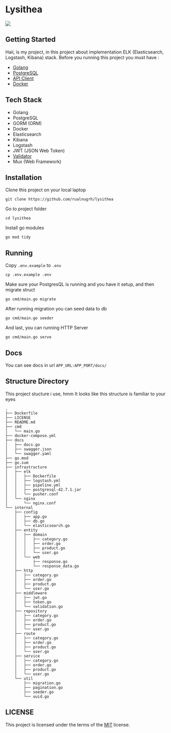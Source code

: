 # Lysithea

<img src="https://cdn.discordapp.com/attachments/1164921098425602108/1208851345080188999/wp-ghost.png?ex=65e4c98c&is=65d2548c&hm=fd0d386e1cad045b3e479b2108fb9f377e7b8b624a67bf327fed44c1b1d43b2a&">

## Getting Started

Haii, is my project, in this project about implementation ELK (Elasticsearch, Logstash, Kibana) stack. Before you running this project you must have :

- [Golang](https://go.dev/dl)
- [PostgreSQL](https://www.postgresql.org/download/)
- [API Client](https://www.postman.com/downloads/)
- [Docker](https://docs.docker.com/engine/install/)

## Tech Stack

- Golang
- PostgreSQL
- GORM (ORM)
- Docker
- Elasticsearch
- Kibana
- Logstash
- JWT (JSON Web Token)
- [Validator](https://github.com/go-playground/validator)
- Mux (Web Framework)

## Installation

Clone this project on your local laptop

```
git clone https://github.com/rualnugrh/lysithea
```

Go to project folder

```
cd lysithea
```

Install go modules

```
go mod tidy
```

## Running

Copy `.env.example` to `.env`

```
cp .env.example .env
```

Make sure your PostgresQL is running and you have it setup, and then migrate struct

```
go cmd/main.go migrate
```

After running migration you can seed data to db

```
go cmd/main.go seeder
```

And last, you can running HTTP Server

```
go cmd/main.go serve
```

## Docs

You can see docs in url `APP_URL:APP_PORT/docs/`

## Structure Directory

This project stucture i use, hmm It looks like this structure is familiar to your eyes

```
.
├── Dockerfile
├── LICENSE
├── README.md
├── cmd
│   └── main.go
├── docker-compose.yml
├── docs
│   ├── docs.go
│   ├── swagger.json
│   └── swagger.yaml
├── go.mod
├── go.sum
├── infrastructure
│   ├── elk
│   │   ├── Dockerfile
│   │   ├── logstash.yml
│   │   ├── pipeline.yml
│   │   ├── postgresql-42.7.1.jar
│   │   └── pusher.conf
│   └── nginx
│       └── nginx.conf
└── internal
    ├── config
    │   ├── app.go
    │   ├── db.go
    │   └── elasticsearch.go
    ├── entity
    │   ├── domain
    │   │   ├── category.go
    │   │   ├── order.go
    │   │   ├── product.go
    │   │   └── user.go
    │   └── web
    │       ├── response.go
    │       └── response_data.go
    ├── http
    │   ├── category.go
    │   ├── order.go
    │   ├── product.go
    │   └── user.go
    ├── middleware
    │   ├── jwt.go
    │   ├── token.go
    │   └── validation.go
    ├── repository
    │   ├── category.go
    │   ├── order.go
    │   ├── product.go
    │   └── user.go
    ├── route
    │   ├── category.go
    │   ├── order.go
    │   ├── product.go
    │   └── user.go
    ├── service
    │   ├── category.go
    │   ├── order.go
    │   ├── product.go
    │   └── user.go
    └── util
        ├── migration.go
        ├── pagination.go
        ├── seeder.go
        └── uuid.go
```

## LICENSE

This project is licensed under the terms of the [MIT](./LICENSE) license.
